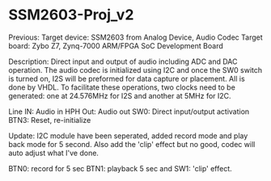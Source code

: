 # SSM2603-Proj_v2

Previous:
Target device: SSM2603 from Analog Device, Audio Codec Target board: Zybo Z7, Zynq-7000 ARM/FPGA SoC Development Board

Description: Direct input and output of audio including ADC and DAC operation. The audio codec is initialized using I2C and once the SW0 switch is turned on, I2S will be preformed for data capture or placement. All is done by VHDL. To facilitate these operations, two clocks need to be generated: one at 24.576MHz for I2S and another at 5MHz for I2C.

Line IN: Audio in HPH Out: Audio out SW0: Direct input/output activation BTN3: Reset, re-initialize

Update:
I2C module have been seperated, added record mode and play back mode for 5 second. Also add the 'clip' effect but no good, codec will auto adjust what I've done.

BTN0: record for 5 sec BTN1: playback 5 sec and SW1: 'clip' effect.
